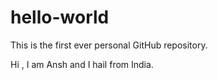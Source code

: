 # hello-world

This is the first ever personal GitHub repository.

Hi , I am Ansh and I hail from India.
